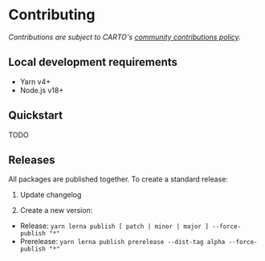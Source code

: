 # Contributing

_Contributions are subject to CARTO's [community contributions policy](https://carto.com/contributions/)._

## Local development requirements

- Yarn v4+
- Node.js v18+

## Quickstart

TODO

## Releases

All packages are published together. To create a standard release:

1. Update changelog

2. Create a new version:

- Release: `yarn lerna publish [ patch | minor | major ] --force-publish "*"`
- Prerelease: `yarn lerna publish prerelease --dist-tag alpha --force-publish "*"`
